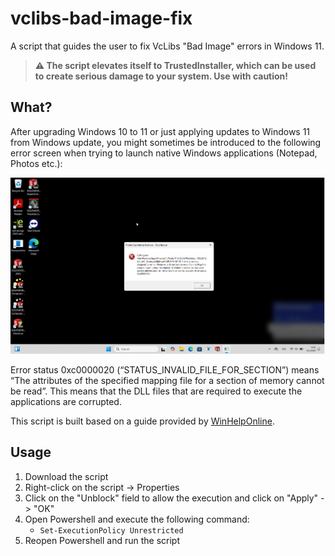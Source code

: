 # vclibs-bad-image-fix

A script that guides the user to fix VcLibs "Bad Image" errors in Windows 11.

> **:warning: The script elevates itself to TrustedInstaller, which can be used to create serious damage to your system. Use with caution!**

## What?

After upgrading Windows 10 to 11 or just applying updates to Windows 11 from Windows update, you might sometimes be introduced to the following error screen when trying to launch native Windows applications (Notepad, Photos etc.):

![Error message](error.png)

Error status 0xc0000020 (“STATUS_INVALID_FILE_FOR_SECTION”) means “The attributes of the specified mapping file for a section of memory cannot be read”. This means that the DLL files that are required to execute the applications are corrupted.

This script is built based on a guide provided by [WinHelpOnline](https://www.winhelponline.com/blog/vclibs-uwpdesktop-33728-x64-bad-image/).

## Usage

1. Download the script
2. Right-click on the script -> Properties
3. Click on the "Unblock" field to allow the execution and click on "Apply" -> "OK"
4. Open Powershell and execute the following command:
   - `Set-ExecutionPolicy Unrestricted`
5. Reopen Powershell and run the script
